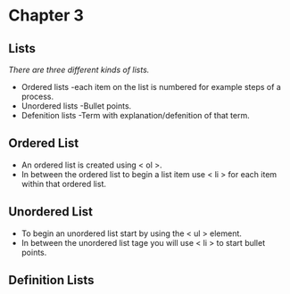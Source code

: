 # Chapter 3

## Lists

*There are three different kinds of lists.*

* Ordered lists -each item on the list is numbered for example steps of a process.
* Unordered lists -Bullet points.
* Defenition lists -Term with explanation/defenition of that term.

## Ordered List

* An ordered list is created using < ol >.
* In between the ordered list to begin a list item use < li > for each item within that ordered list.

## Unordered List

* To begin an unordered list start by using the < ul > element.
* In between the unordered list tage you will use < li > to start bullet points.

## Definition Lists
